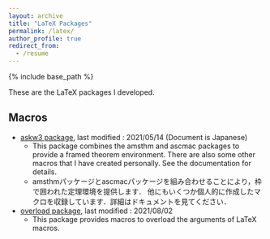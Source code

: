 ```yaml
---
layout: archive
title: "LaTeX Packages"
permalink: /latex/
author_profile: true
redirect_from:
  - /resume
---
```


{% include base_path %}

These are the LaTeX packages I developed.
## Macros
- [askw3 package](https://github.com/ryoya9826/askw3-dtx), last modified : 2021/05/14 (Document is Japanese)<br>
   - This package combines the amsthm and ascmac packages to provide a framed theorem environment.
 There are also some other macros that I have created personally. See the documentation for details. <br>
   - amsthmパッケージとascmacパッケージを組み合わせることにより，枠で囲われた定理環境を提供します．
他にもいくつか個人的に作成したマクロを収録しています．詳細はドキュメントを見てください．
- [overload package](https://github.com/ryoya9826/overload), last modified : 2021/08/02 <br>
  - This package provides macros to overload the arguments of LaTeX macros. 
